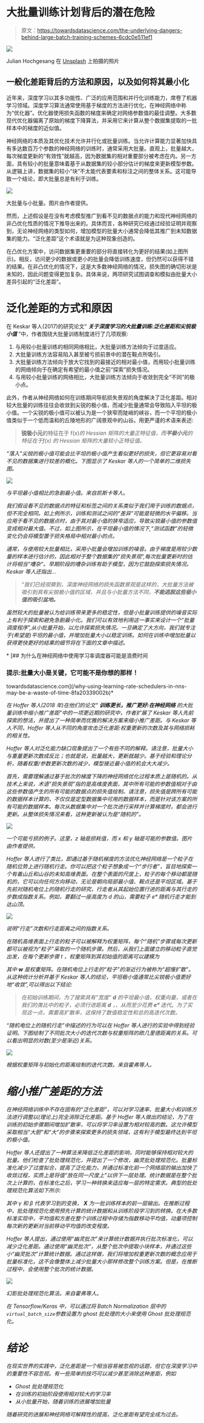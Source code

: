# 大批量训练计划背后的潜在危险

> 原文：<https://towardsdatascience.com/the-underlying-dangers-behind-large-batch-training-schemes-6cdc0e511ef1>

![](img/ad91f1efad4c236b92e0a9a429448ee2.png)

Julian Hochgesang 在 [Unsplash](https://unsplash.com?utm_source=medium&utm_medium=referral) 上拍摄的照片

## 一般化差距背后的方法和原因，以及如何将其最小化

近年来，深度学习以其多功能性、广泛的应用范围和并行化训练能力，席卷了机器学习领域。深度学习算法通常使用基于梯度的方法进行优化，在神经网络中称为“优化器”。优化器使用损失函数的梯度来确定对网络参数值的最佳调整。大多数现代优化器偏离了原始的梯度下降算法，并采用它来计算从整个数据集提取的一批样本中的梯度的近似值。

神经网络的本质及其优化技术允许并行化或批量训练。当允许计算能力显著加快具有多达数百万个参数的神经网络的训练时，通常采用大批量。直观上，批量越大，每次梯度更新的“有效性”就越高，因为数据集的相对重要部分被考虑在内。另一方面，具有较小的批量意味着基于从数据集的较小部分估计的梯度来更新模型参数。从逻辑上讲，数据集的较小“块”不太能代表要素和标注之间的整体关系。这可能导致一个结论，即大批量总是有利于训练。

![](img/fb466d9af38ec1810e43fc75da5443f1.png)

大批量与小批量。图片由作者提供。

然而，上述假设是在没有考虑模型推广到看不见的数据点的能力和现代神经网络的非凸优化性质的情况下推导出来的。具体而言，各种研究已经通过经验证明并观察到，无论神经网络的类型如何，增加模型的批量大小通常会降低其推广到未知数据集的能力。“泛化差距”这个术语就是为这种现象创造的。

在凸优化方案中，访问数据集更重要的部分将直接转化为更好的结果(如上图所示)。相反，访问更少的数据或更小的批量会降低训练速度，但仍然可以获得不错的结果。在非凸优化的情况下，这是大多数神经网络的情况，损失图的确切形状是未知的，因此问题变得更加复杂。具体来说，两项研究试图调查和模拟由批量大小差异引起的“泛化差距”。

# 泛化差距的方式和原因

在 Keskar 等人(2017)的研究论文“ ***关于深度学习的大批量训练:泛化差距和尖锐极小值*** ”中，作者围绕大批量训练制度进行了几项观察:

1.  与用较小批量训练的相同网络相比，大批量训练方法倾向于过度适应。
2.  大批量训练方法容易陷入甚至被亏损前景中的潜在鞍点所吸引。
3.  大批量训练方法倾向于放大它找到的最接近的相对最小值，而用较小批量训练的网络倾向于在确定有希望的最小值之前“探索”损失情况。
4.  与用较小批量训练的网络相比，大批量训练方法倾向于收敛到完全“不同”的极小点。

此外，作者从神经网络如何在训练期间导航损失景观的角度解决了泛化差距。相对较大批量的训练往往会收敛到尖锐的极小值，而减少批量通常会导致陷入平坦的极小值。一个尖锐的极小值可以被认为是一个狭窄而陡峭的峡谷，而一个平坦的极小值类似于一个低而温和的丘陵地形的广阔景观中的山谷。用更严谨的术语来表述:

> **锐极小元**的特征在于 f(x)*的 Hessian 矩阵的大量正特征值，而**平极小元**的特征在于f(x) *的 Hessian 矩阵的大量较小正特征值。**

*“落入”尖锐的极小值可能会比平坦的极小值产生看似更好的损失，但它更容易对看不见的数据集进行较差的概化。下图显示了 Keskar 等人的一个简单的二维损失图。*

*![](img/0da6d6121322a725a5d5c9f98e78dcbe.png)*

*与平坦最小值相比的急剧最小值。来自凯斯卡等人。*

*我们假设看不见的数据点的特征和标签之间的关系类似于我们用于训练的数据点，但不完全相同。如上例所示，训练和测试之间的“差异”可能是轻微的水平偏移。当应用于看不见的数据点时，由于其对最小值的狭窄适应，导致尖锐最小值的参数值变成相对最大值。不过，如上图所示，在平坦最小值的情况下,“测试函数”的轻微变化仍会将模型置于损失格局中相对最小的点。*

*通常，与使用较大批量相比，采用小批量会增加训练的噪音。由于梯度是用较少数量的样本进行估计的，因此相对于整个数据集的“损失景观”,每次批量更新时的估计将相当“嘈杂”。早期阶段的嘈杂训练有助于模型，因为它鼓励探索损失情况。Keskar 等人还指出…*

> *“我们已经观察到，深度神经网络的损失函数景观是这样的，大批量方法被吸引到具有尖锐极小值的区域，并且与小批量方法不同，**不能逃脱这些极小值的吸引盆地。***

*虽然较大的批量被认为给训练带来更多的稳定性，但是小批量训练提供的噪音实际上有利于探索和避免急剧最小化。我们可以有效地利用这一事实来设计一个“批量调度程序”,从小批量开始，以允许探索损失情况。一旦确定了大方向，我们就专注于(希望是)平坦的最小值，并增加批量大小以稳定训练。如何在训练中增加批量以获得更快更好的结果的细节将在下面的文章中描述。*

*[](/why-using-learning-rate-schedulers-in-nns-may-be-a-waste-of-time-8fa20339002b) [## 为什么在神经网络中使用学习率调度器可能是浪费时间

### 提示:批量大小是关键，它可能不是你想的那样！

towardsdatascience.com](/why-using-learning-rate-schedulers-in-nns-may-be-a-waste-of-time-8fa20339002b)* 

*在 Hoffer 等人(2018 年)在他们的论文“ ***训练更长，推广更好:在神经网络*** 的大批量训练中缩小推广差距”中的一项更近期的研究中，作者扩展了 Keskar 等人先前探索的想法，并提出了一种简单而优雅的解决方案来缩小推广差距。与 Keskar 等人不同，Hoffer 等人从不同的角度攻击泛化差距:权重更新的次数及其与网络损耗的相关性。*

*Hoffer 等人对泛化能力缺口现象提出了一个有些不同的解释。请注意，批量大小与重量更新次数成反比；也就是说，批量越大，更新就越少。基于经验和理论分析，随着权重/参数更新次数的减少，模型接近最小值的机会大大减少。*

*首先，需要理解通过基于批次的梯度下降的神经网络优化过程本质上是随机的。从技术上来说，术语“损失景观”指的是高维度表面，其中所有可能的参数值相对于由这些参数值产生的所有可能的数据点的损失值绘制。请注意，损失值是跨所有可能的数据样本计算的，不仅仅是定型数据集中可用的数据样本，而是针对该方案的所有可能的数据样本。每次从数据集中对一个批次进行采样并计算梯度时，都会进行更新。从整体损失情况来看，这种更新被认为是“随机的”。*

*![](img/ed9e2a3bbb11e893b028261ac770d5d5.png)*

*一个可能亏损的例子。这里，z 轴是损耗值，而 x 和 y 轴是可能的参数值。图片由作者提供。*

*Hoffer 等人进行了类比，即通过基于随机梯度的方法优化神经网络是一个粒子在随机位势上进行随机行走。你可以把这个粒子想象成一个“步行者”，盲目地探索一个有着山丘和山谷的未知高维表面。在整个表面的尺度上，粒子的每个移动都是随机的，它可以向任何方向移动，无论是朝向局部最小值、鞍点还是平坦区域。基于先前对随机电位上的随机行走的研究，行走者从其起始位置行进的距离与其行走的步数成指数关系。例如，要翻过一座高度为 *d* 的山，需要粒子 *eᵈ* 随机行走才能到达山顶。*

*![](img/f30f98f863d8879e521d1d151be74201.png)*

*说明“行走”次数和行走距离之间的指数关系。*

*在随机高维表面上行走的粒子可以被解释为权重矩阵，每个“随机”步骤或每次更新都可以被视为“粒子”采取的一个随机步骤。然后，从我们上面建立的移动粒子直觉出发，在每个更新步骤 *t* ，权重矩阵到其初始值的距离可以建模为*

*其中 **w** 是权重矩阵。在随机电位上行走的“粒子”的渐近行为被称为“超慢扩散”。从这种统计分析并基于 Keskar 等人的结论，平坦极小值通常比尖锐极小值更好地“收敛”,可以得出以下结论:*

> *在初始训练期间，为了搜索具有“宽度” **d** 的平坦最小值，权重向量，或者在我们的类比中的粒子，必须行进距离 **d** *，*，从而至少花费 **eᵈ** 迭代*。*为了实现这一点，需要高扩散率，这保持了数值稳定性和总的高迭代次数。*

*“随机电位上的随机行走”中描述的行为可以在 Hoffer 等人进行的实验中得到经验证明。下图绘制了不同批次大小的迭代次数与权重矩阵的欧几里德距离的关系。可以看出明显的对数(至少是渐近)关系。*

*![](img/0b10eb60278b00f14ef851b9d63075ed.png)*

*根据权重矩阵与初始化的距离绘制的迭代次数。来自霍弗等人。*

# *缩小推广差距的方法*

*在神经网络训练中不存在固有的“泛化差距”，可以对学习速率、批量大小和训练方法进行调整以(理论上)完全消除泛化差距。基于 Hoffer 等人做出的结论，为了在训练的初始步骤期间增加扩散率，可以将学习率设置为相对较高的数。这允许模型采取相当“大胆”和“大”的步骤来探索更多的损失领域，这有利于模型最终达到平坦的极小值。*

*Hoffer 等人还提出了一种算法来降低泛化差距的影响，同时能够保持相对较大的批量。他们检查了批处理规范化，并提出了一个修改，幽灵批处理规范化。批量标准化减少了过度拟合，提高了泛化能力，并通过标准化前一个网络层的输出加快了收敛过程，实质上是将值“放在同一尺度上”以供下一层处理。统计数据是在整个批次上计算的，在标准化之后，学习一种转换来适应每一层的特定需求。典型的批处理规范化算法如下所示:*

*其中 *γ* 和 *β* 代表学习到的变换， ***X*** 为一批训练样本的前一层输出。在推断过程中，批处理规范化使用预先计算的统计数据和从训练阶段学习到的转换。在大多数标准实现中，平均值和方差在整个训练过程中存储为指数移动平均值，动量项控制每次新的更新对当前移动平均值的改变程度。*

*Hoffer 等人提出，通过使用“幽灵批次”来计算统计数据并执行批次标准化，可以减少泛化差距。通过使用“幽灵批次”，从整个批次中提取小块样本，并通过这些小“幽灵批次”计算统计数据。通过这样做，我们将增加权重更新次数的概念应用于批量标准化，这不会像整体上减少批量大小那样修改整个训练方案。但是，在推断过程中，会使用整个批次的统计数据。*

*![](img/68e4126e977568c0fe7631cfda326ca5.png)*

*幻影批处理规范化算法。来自霍弗等人。*

*在 Tensorflow/Keras 中，可以通过将 Batch Normalization 层中的`virtual_batch_size`参数设置为 ghost 批处理的大小来使用 Ghost 批处理规范化。*

# *结论*

*在现实世界的实践中，泛化差距是一个相当容易被忽视的话题，但它在深度学习中的重要性不容忽视。有一些简单的技巧可以减少甚至消除这种差距，例如*

*   *Ghost 批处理规范化*
*   *在训练的初始阶段使用相对较大的学习率*
*   *从小批量开始，随着训练的进展增加批量*

*随着研究的进展和神经网络可解释性的提高，泛化差距有望完全成为过去。*